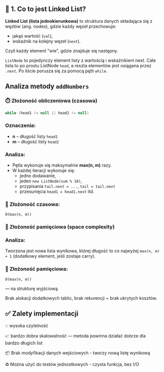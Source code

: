 ## 🔹 1. Co to jest Linked List?
**Linked List (lista jednokierunkowa)** to struktura danych składająca się z węzłów (ang. nodes), gdzie każdy węzeł przechowuje: 
 - jakąś wartość (`val`), 
 - wskaźnik na kolejny węzeł (`next`).

Czyli każdy element "wie", gdzie znajduje się następny.


`ListNode` to pojedynczy element listy z wartością i wskaźnikiem next.
Cała lista to po prostu ListNode `head`, a reszta elementów jest osiągana przez `.next`.
Po liście porusza się za pomocą pętli `while`.

## Analiza metody `addNumbers`
### ⏱️ Złożoność obliczeniowa (czasowa)
```java
while (head1 != null || head2 != null)
```
### Oznaczenia:
 - **n** – długość listy `head1` 
 - **m** – długość listy `head2`

###  Analiza:
 - Pętla wykonuje się maksymalnie **max(n, m)** razy. 
 - W każdej iteracji wykonuje się:
   - jedno dodawanie, 
   - jeden `new ListNode(sum % 10)`, 
   - przypisania `tail.next = ...`, `tail = tail.next` 
   - przesunięcia `head1 = head1.next` itd.

### 📌 Złożoność czasowa:
```
O(max(n, m))
```

### 🧠 Złożoność pamięciowa (space complexity)
### Analiza:
Tworzona jest nowa lista wynikowa, której długość to co najwyżej `max(n, m) + 1` (dodatkowy element, jeśli zostaje carry).

### 📌 Złożoność pamięciowa:
```
O(max(n, m))
```
— na strukturę wyjściową.

Brak alokacji dodatkowych tablic, brak rekurencji = brak ukrytych kosztów.

## ✅ Zalety implementacji
💡 wysoka czytelność

📈 bardzo dobra skalowalność — metoda powinna działać dobrze dla bardzo długich list

📦 Brak modyfikacji danych wejściowych - tworzy nową listę wynikową

♻️ Można użyć do testów jednostkowych - czysta funkcja, bez I/O

